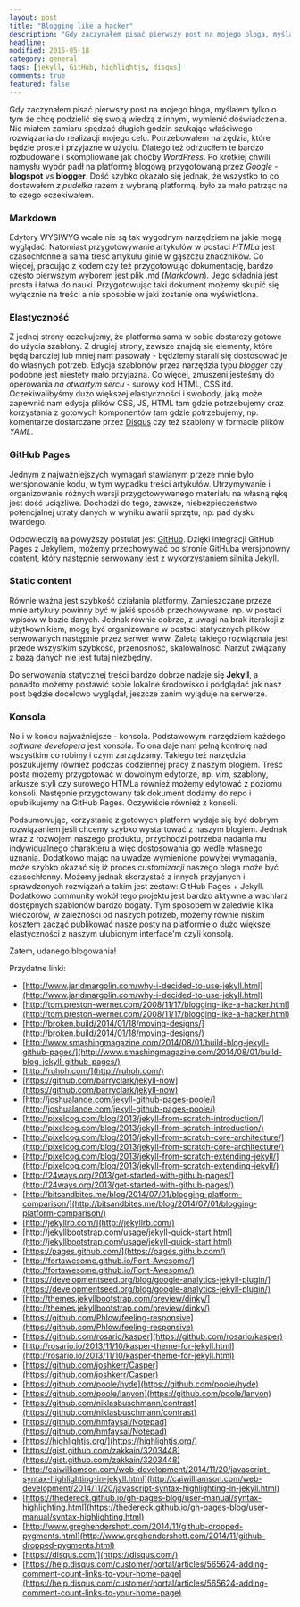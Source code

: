 ```yaml
---
layout: post
title: "Blogging like a hacker"
description: "Gdy zaczynałem pisać pierwszy post na mojego bloga, myślałem tylko o tym że chcę podzielić się swoją wiedzą z innymi, wymienić doświadczenia. Nie miałem zamiaru spędzać długich godzin szukając właściwego rozwiązania do realizacji mojego celu. Potrzebowałem narzędzia, które będzie proste i przyjazne w użyciu..."
headline: 
modified: 2015-05-18
category: general
tags: [jekyll, GitHub, highlightjs, disqus]
comments: true
featured: false
---
```


Gdy zaczynałem pisać pierwszy post na mojego bloga, myślałem tylko o tym że chcę podzielić się swoją wiedzą z innymi, wymienić doświadczenia. Nie miałem zamiaru spędzać długich godzin szukając właściwego rozwiązania do realizacji mojego celu. Potrzebowałem narzędzia, które będzie proste i przyjazne w użyciu. Dlatego też odrzuciłem te bardzo rozbudowane i skompliowane jak choćby *WordPress*. Po krótkiej chwili namysłu wybór padł na platformę blogową przygotowaną przez *Google* - **blogspot** vs **blogger**. Dość szybko okazało się jednak, że wszystko to co dostawałem *z pudełka* razem z wybraną platformą, było za mało patrząc na to czego oczekiwałem. 


### Markdown

Edytory WYSIWYG wcale nie są tak wygodnym narzędziem na jakie mogą wyglądać. Natomiast przygotowywanie artykułów w postaci *HTMLa* jest czasochłonne a sama treść artykułu ginie w gąszczu znaczników. Co więcej, pracując z kodem czy też przygotowując dokumentację, bardzo często pierwszym wyborem jest plik .md (*Markdown*). Jego składnia jest prosta i łatwa do nauki. Przygotowując taki dokument możemy skupić się wyłącznie na treści a nie sposobie w jaki zostanie ona wyświetlona.     


### Elastyczność

Z jednej strony oczekujemy, że platforma sama w sobie dostarczy gotowe do użycia szablony. Z drugiej strony, zawsze znajdą się elementy, które będą bardziej lub mniej nam pasowały - będziemy starali się dostosować je do własnych potrzeb. Edycja szablonów przez narzędzia typu *blogger* czy podobne jest niestety mało przyjazna. Co więcej, zmuszeni jesteśmy do operowania *na otwartym sercu* - surowy kod HTML, CSS itd. Oczekiwalibyśmy dużo większej elastyczności i swobody, jaką może zapewnić nam edycja plików CSS, JS, HTML tam gdzie potrzebujemy oraz korzystania z gotowych komponentów tam gdzie potrzebujemy, np. komentarze dostarczane przez [Disqus](https://disqus.com/) czy też szablony w formacie plików *YAML*.


### GitHub Pages

Jednym z najważniejszych wymagań stawianym przeze mnie było wersjonowanie kodu, w tym wypadku treści artykułów. Utrzymywanie i organizowanie różnych wersji przygotowywanego materiału na własną rękę jest dość uciążliwe. Dochodzi do tego, zawsze, niebezpieczeństwo potencjalnej utraty danych w wyniku awarii sprzętu, np. pad dysku twardego. 

Odpowiedzią na powyższy postulat jest [GitHub](https://github.com/). Dzięki integracji GitHub Pages z Jekyllem, możemy przechowywać po stronie GitHuba wersjonowny content, który następnie serwowany jest z wykorzystaniem silnika Jekyll.


### Static content

Równie ważna jest szybkość działania platformy. Zamieszczane przeze mnie artykuły powinny być w jakiś sposób przechowywane, np. w postaci wpisów w bazie danych. Jednak równie dobrze, z uwagi na brak iterakcji z użytkownikiem, mogę być organizowane w postaci statycznych plików serwowanych następnie przez serwer www. Zaletą takiego rozwiąznaia jest przede wszystkim szybkość, przenośność, skalowalnosć. Narzut związany z bazą danych nie jest tutaj niezbędny.

Do serwowania statycznej treści bardzo dobrze nadaje się **Jekyll**, a ponadto możemy postawić sobie lokalne środowisko i podglądać jak nasz post będzie docelowo wyglądał, jeszcze zanim wyląduje na serwerze.


### Konsola

No i w końcu najważniejsze - konsola. Podstawowym narzędziem każdego *software developera* jest konsola. To ona daje nam pełną kontrolę nad wszystkim co robimy i czym zarządzamy. Takiego też narzędzia poszukujemy również podczas codziennej pracy z naszym blogiem. Treść posta możemy przygotować w dowolnym edytorze, np. *vim*, szablony, arkusze styli czy surowego HTMLa również możemy edytować z poziomu konsoli. Następnie przygotowany tak dokument dodamy do repo i opublikujemy na GitHub Pages. Oczywiście również z konsoli. 


Podsumowując, korzystanie z gotowych platform wydaje się być dobrym rozwiązaniem jeśli chcemy szybko wystartować z naszym blogiem. Jednak wraz z rozwojem naszego produktu, przychodzi potrzeba nadania mu indywidualnego charakteru a więc dostosowania go wedle własnego uznania. Dodatkowo mając na uwadze wymienione powyżej wymagania, może szybko okazać się iż proces *customizacji* naszego bloga może być czasochłonny. Możemy jednak skorzystać z innych przyjanych i sprawdzonych rozwiązań a takim jest zestaw: GitHub Pages + Jekyll. Dodatkowo community wokół tego projektu jest bardzo aktywne a wachlarz dostępnych szablonów bardzo bogaty. Tym sposobem w zaledwie kilka wieczorów, w zależności od naszych potrzeb, możemy równie niskim kosztem zacząć publikować nasze posty na platformie o dużo większej elastyczności z naszym ulubionym interface'm czyli konsolą.   

Zatem, udanego blogowania! 


Przydatne linki:

* [http://www.jaridmargolin.com/why-i-decided-to-use-jekyll.html](http://www.jaridmargolin.com/why-i-decided-to-use-jekyll.html)
* [http://tom.preston-werner.com/2008/11/17/blogging-like-a-hacker.html](http://tom.preston-werner.com/2008/11/17/blogging-like-a-hacker.html)
* [http://broken.build/2014/01/18/moving-designs/](http://broken.build/2014/01/18/moving-designs/)
* [http://www.smashingmagazine.com/2014/08/01/build-blog-jekyll-github-pages/](http://www.smashingmagazine.com/2014/08/01/build-blog-jekyll-github-pages/)
* [http://ruhoh.com/](http://ruhoh.com/)
* [https://github.com/barryclark/jekyll-now](https://github.com/barryclark/jekyll-now)
* [http://joshualande.com/jekyll-github-pages-poole/](http://joshualande.com/jekyll-github-pages-poole/)
* [http://pixelcog.com/blog/2013/jekyll-from-scratch-introduction/](http://pixelcog.com/blog/2013/jekyll-from-scratch-introduction/)
* [http://pixelcog.com/blog/2013/jekyll-from-scratch-core-architecture/](http://pixelcog.com/blog/2013/jekyll-from-scratch-core-architecture/)
* [http://pixelcog.com/blog/2013/jekyll-from-scratch-extending-jekyll/](http://pixelcog.com/blog/2013/jekyll-from-scratch-extending-jekyll/)
* [http://24ways.org/2013/get-started-with-github-pages/](http://24ways.org/2013/get-started-with-github-pages/)
* [http://bitsandbites.me/blog/2014/07/01/blogging-platform-comparison/](http://bitsandbites.me/blog/2014/07/01/blogging-platform-comparison/)
* [http://jekyllrb.com/](http://jekyllrb.com/)
* [http://jekyllbootstrap.com/usage/jekyll-quick-start.html](http://jekyllbootstrap.com/usage/jekyll-quick-start.html)
* [https://pages.github.com/](https://pages.github.com/)
* [http://fortawesome.github.io/Font-Awesome/](http://fortawesome.github.io/Font-Awesome/)
* [https://developmentseed.org/blog/google-analytics-jekyll-plugin/](https://developmentseed.org/blog/google-analytics-jekyll-plugin/)
* [http://themes.jekyllbootstrap.com/preview/dinky/](http://themes.jekyllbootstrap.com/preview/dinky/)
* [https://github.com/Phlow/feeling-responsive](https://github.com/Phlow/feeling-responsive)
* [https://github.com/rosario/kasper](https://github.com/rosario/kasper)
* [http://rosario.io/2013/11/10/kasper-theme-for-jekyll.html](http://rosario.io/2013/11/10/kasper-theme-for-jekyll.html)
* [https://github.com/joshkerr/Casper](https://github.com/joshkerr/Casper)
* [https://github.com/poole/hyde](https://github.com/poole/hyde)
* [https://github.com/poole/lanyon](https://github.com/poole/lanyon)
* [https://github.com/niklasbuschmann/contrast](https://github.com/niklasbuschmann/contrast)
* [https://github.com/hmfaysal/Notepad](https://github.com/hmfaysal/Notepad)
* [https://highlightjs.org/](https://highlightjs.org/)
* [https://gist.github.com/zakkain/3203448](https://gist.github.com/zakkain/3203448)
* [http://caiwilliamson.com/web-development/2014/11/20/javascript-syntax-highlighting-in-jekyll.html](http://caiwilliamson.com/web-development/2014/11/20/javascript-syntax-highlighting-in-jekyll.html)
* [https://thedereck.github.io/gh-pages-blog/user-manual/syntax-highlighting.html](https://thedereck.github.io/gh-pages-blog/user-manual/syntax-highlighting.html)
* [http://www.greghendershott.com/2014/11/github-dropped-pygments.html](http://www.greghendershott.com/2014/11/github-dropped-pygments.html)
* [https://disqus.com/](https://disqus.com/)
* [https://help.disqus.com/customer/portal/articles/565624-adding-comment-count-links-to-your-home-page](https://help.disqus.com/customer/portal/articles/565624-adding-comment-count-links-to-your-home-page)



